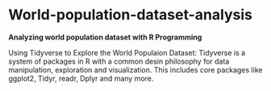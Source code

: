 # World-population-dataset-analysis



<b>Analyzing world population dataset with R Programming</b>



Using Tidyverse to Explore the World Populaion Dataset: Tidyverse is a system of packages in R with a common desin philosophy for data manipulation, exploration and visualization. This includes core packages like ggplot2, Tidyr, readr, Dplyr and many more.
